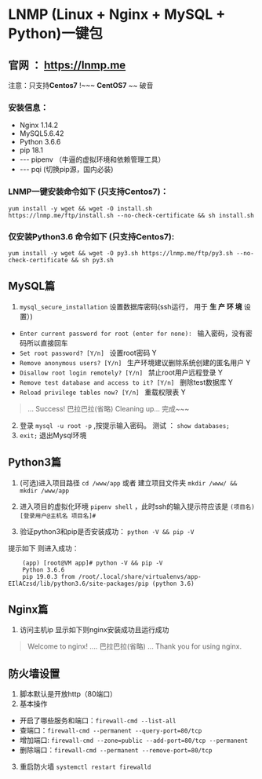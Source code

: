 # LNMP (Linux + Nginx + MySQL + Python)一键包
## 官网 ： https://lnmp.me

注意：只支持**Centos7** !~~~ **CentOS7** ~~ 破音

### 安装信息： 

 - Nginx 1.14.2 
 - MySQL5.6.42
 - Python 3.6.6
 - pip 18.1
 - --- pipenv （牛逼的虚拟环境和依赖管理工具）
 - --- pqi     (切换pip源，国内必装)

### LNMP一键安装命令如下 (只支持Centos7)：

    yum install -y wget && wget -O install.sh https://lnmp.me/ftp/install.sh --no-check-certificate && sh install.sh
    
    
### 仅安装Python3.6 命令如下 (只支持Centos7):

    yum install -y wget && wget -O py3.sh https://lnmp.me/ftp/py3.sh --no-check-certificate && sh py3.sh

## MySQL篇

 1. `mysql_secure_installation` 设置数据库密码(ssh运行， 用于 **生 产 环 境** 设置）)

 - `Enter current password for root (enter for none): ` 输入密码，没有密码所以直接回车
 -  `Set root password? [Y/n] `  设置root密码  Y  
 -  `Remove anonymous users? [Y/n] `  生产环境建议删除系统创建的匿名用户  Y
 -  `Disallow root login remotely? [Y/n] `  禁止root用户远程登录  Y
 -  `Remove test database and access to it? [Y/n] `  删除test数据库  Y
 -  `Reload privilege tables now? [Y/n] `  重载权限表  Y
>  ... Success! 巴拉巴拉(省略)  Cleaning up...    完成~~~

 2. 登录 `mysql -u root -p`  ,按提示输入密码。 测试 ： `show databases;`
 3. `exit;` 退出Mysql环境

## Python3篇
 1. (可选)进入项目路径 `cd /www/app` 或者 建立项目文件夹 `mkdir /www/ && mkdir /www/app`  

 2. 进入项目的虚拟化环境  `pipenv shell` ，此时ssh的输入提示符应该是 `(项目名)[登录用户@主机名 项目名]#`

 3.  验证python3和pip是否安装成功：
    `python -V && pip -V`

提示如下 则进入成功：

        (app) [root@VM app]# python -V && pip -V
        Python 3.6.6
        pip 19.0.3 from /root/.local/share/virtualenvs/app-EIlACzsd/lib/python3.6/site-packages/pip (python 3.6)
        
## Nginx篇
 1. 访问主机ip 显示如下则nginx安装成功且运行成功

> Welcome to nginx!
> ....
>  巴拉巴拉(省略)
> ...
> Thank you for using nginx.

## 防火墙设置

 1. 脚本默认是开放http（80端口）
 2. 基本操作
- 开启了哪些服务和端口：`firewall-cmd --list-all`
- 查端口：`firewall-cmd --permanent --query-port=80/tcp` 
- 增加端口: `firewall-cmd --zone=public --add-port=80/tcp --permanent`
- 删除端口：`firewall-cmd --permanent --remove-port=80/tcp `
 3. 重启防火墙 `systemctl restart firewalld`
